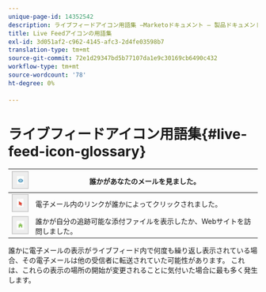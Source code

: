 ```yaml
---
unique-page-id: 14352542
description: ライブフィードアイコン用語集 —Marketoドキュメント — 製品ドキュメント
title: Live Feedアイコンの用語集
exl-id: 3d051af2-c962-4145-afc3-2d4fe03598b7
translation-type: tm+mt
source-git-commit: 72e1d29347bd5b77107da1e9c30169cb6490c432
workflow-type: tm+mt
source-wordcount: '78'
ht-degree: 0%

---
```


# ライブフィードアイコン用語集{#live-feed-icon-glossary}

| ![--](assets/1.png) | 誰かがあなたのメールを見ました。 |
|---|---|
| ![—](assets/2.png) | 電子メール内のリンクが誰かによってクリックされました。 |
| ![—](assets/3.png) | 誰かが自分の追跡可能な添付ファイルを表示したか、Webサイトを訪問しました。 |

誰かに電子メールの表示がライブフィード内で何度も繰り返し表示されている場合、その電子メールは他の受信者に転送されていた可能性があります。 これは、これらの表示の場所の開始が変更されることに気付いた場合に最も多く発生します。
